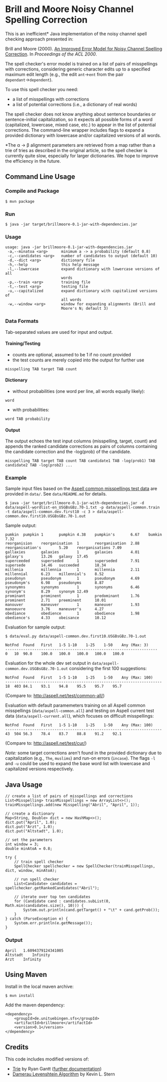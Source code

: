 Brill and Moore Noisy Channel Spelling Correction
=================================================

This is an inefficient* Java implementation of the noisy channel spell
checking approach presented in:

Brill and Moore (2000). [An Improved Error Model for Noisy Channel Spelling
Correction](http://www.aclweb.org/anthology/P00-1037). In _Proceedings of the
ACL 2000_.

The spell checker's error model is trained on a list of pairs of misspellings
with corrections, considering generic character edits up to a specified maximum
edit length (e.g., the edit `ant`&rarr;`ent` from the pair
`dependant`&rarr;`dependent`).

To use this spell checker you need:

- a list of misspellings with corrections
- a list of potential corrections (i.e., a dictionary of real words)

The spell checker does not know anything about sentence boundaries or
sentence-initial capitalization, so it expects all possible forms of a word
(capitalized, lowercase, mixed case, etc.) to appear in the list of potential
corrections. The command-line wrapper includes flags to expand a provided
dictionary with lowercase and/or capitalized versions of all words.

*The &alpha; &rarr; &beta; alignment parameters are retrieved from a map
rather than a trie of tries as described in the original article, so the spell
checker is currently quite slow, especially for larger dictionaries. We hope to
improve the efficiency in the future.

Command Line Usage
------------------

### Compile and Package

```
$ mvn package
```

### Run

```
$ java -jar target/brillmoore-0.1-jar-with-dependencies.jar
```

### Usage

```
usage: java -jar brillmoore-0.1-jar-with-dependencies.jar
 -a,--minatoa <arg>      minimum a -> a probability (default 0.8)
 -c,--candidates <arg>   number of candidates to output (default 10)
 -d,--dict <arg>         dictionary file
 -h,--help               this help message
 -l,--lowercase          expand dictionary with lowercase versions of all
                         words
 -p,--train <arg>        training file
 -t,--test <arg>         testing file
 -u,--capitalized        expand dictionary with capitalized versions of
                         all words
 -w,--window <arg>       window for expanding alignments (Brill and
                         Moore's N; default 3)
```

### Data Formats

Tab-separated values are used for input and output.

#### Training/Testing

- counts are optional, assumed to be 1 if no count provided
- the test counts are merely copied into the output for further use

```
misspelling TAB target TAB count
```

#### Dictionary

- without probabilities (one word per line, all words equally likely):

```
word
```

- with probabilities:

```
word TAB probability
```

#### Output

The output echoes the test input columns (misspelling, target, count) and
appends the ranked candidate corrections as pairs of columns containing the
candidate correction and the -log(prob) of the candidate.

```
misspelling TAB target TAB count TAB candidate1 TAB -log(prob1) TAB candidate2 TAB -log(prob2) ...
```

### Example

Sample input files based on the [Aspell common misspellings test
data](http://aspell.net/test/common-all/) are provided in `data/`. See
`data/README.md` for details.

```
$ java -jar target/brillmoore-0.1-jar-with-dependencies.jar -d data/aspell-wordlist-en_USGBsGBz.70-1.txt -p data/aspell-common.train -t data/aspell-common.dev.first10 -c 3 > data/aspell-common.dev.first10.USGBsGBz.70-1.out
```

Sample output:

```
pumkin  pumpkin 1       pumpkin 4.38    pumpkin's       6.67    bumkin  7.32
reorganision    reorganisation  1       reorganisation  2.88    reorganisation's        5.20    reorganisations 7.09
gallaxies       galaxies        1       galaxies        4.01    galaxy's        13.26   galaxy  17.45
superceeded     superseded      1       superseded      7.91    supersede       14.46   succeeded       18.34
millenia        millennia       1       millennia       2.11    millennial      6.23    millennial's    8.52
pseudonyn       pseudonym       1       pseudonym       4.69    pseudonym's     6.98    pseudonyms      8.87
synonymns       synonyms        1       synonyms        6.46    synonym's       8.29    synonym 12.49
prominant       prominent       1       predominant     1.76    prominent       2.71    preeminent      10.01
manouver        maneuver        1       maneuver        1.93    manoeuvre       3.76    maneuver's      4.27
obediance       obedience       1       obedience       1.98    obedience's     4.33    obeisance       10.12
```

Evaluation for sample output:

```
$ data/eval.py data/aspell-common.dev.first10.USGBsGBz.70-1.out
```

```
NotFnd	Found	First	1-5	1-10	1-25	1-50	Any (Max: 3)
--------------------------------------------------------------------
0	10	90.0	100.0	100.0	100.0	100.0	100.0
```

Evaluation for the whole dev set output in
`data/aspell-common.dev.USGBsGBz.70-1.out` considering the first 100
suggestions:

```
NotFnd	Found	First	1-5	1-10	1-25	1-50	Any (Max: 100)
----------------------------------------------------------------------
18	403	84.1	93.1	94.8	95.5	95.7	95.7
```

(Compare to: <http://aspell.net/test/common-all/>)

Evaluation with default paramemeters training on all Aspell common misspellings
(`data/aspell-common.all`) and testing on Aspell current test data
(`data/aspell-current.all`), which focuses on difficult misspellings:

```
NotFnd	Found	First	1-5	1-10	1-25	1-50	Any (Max: 100)
----------------------------------------------------------------------
43	504	56.3	78.4	83.7	88.8	91.2	92.1
```

(Compare to: <http://aspell.net/test/cur/>)

_Note:_ some target corrections aren't found in the provided dictionary due to
capitalization (e.g., `The`, `muslims`) and run-on errors (`incase`). The flags
`-l` and `-u` could be used to expand the base word list with lowercase and
capitalized versions respectively.

Java Usage
----------

```
// create a list of pairs of misspellings and corrections
List<Misspelling> trainMisspellings = new ArrayList<>();
trainMisspellings.add(new Misspelling("Abril", "April", 1));

// create a dictionary
Map<String, Double> dict = new HashMap<>();
dict.put("April", 1.0);
dict.put("Arzt", 1.0);
dict.put("Altstadt", 1.0);

// set the parameters
int window = 3;
double minAtoA = 0.8;

try {
    // train spell checker
    SpellChecker spellchecker = new SpellChecker(trainMisspellings, dict, window, minAtoA);

    // run spell checker
    List<Candidate> candidates = spellchecker.getRankedCandidates("Abril");

    // iterate over top ten candidates
    for (Candidate cand : candidates.subList(0, Math.min(candidates.size(), 10))) {
        System.out.println(cand.getTarget() + "\t" + cand.getProb());
    }
} catch (ParseException e) {
    System.err.println(e.getMessage());
}

```

### Output

```
April	1.6094379124341005
Altstadt	Infinity
Arzt	Infinity
```

Using Maven
-----------

Install in the local maven archive:

```
$ mvn install
```

Add the maven dependency:

```
<dependency>
	<groupId>de.unituebingen.sfs</groupId>
	<artifactId>brillmoore</artifactId>
	<version>0.1</version>
</dependency>
```

Credits
-------

This code includes modified versions of:

- [Trie](https://gist.github.com/rgantt/5711830) by Ryan Gantt ([further documentation](http://code.ryangantt.com/articles/introduction-to-prefix-trees/))
- [Damerau Levenshtein Algorithm](https://github.com/KevinStern/software-and-algorithms/blob/master/src/main/java/blogspot/software_and_algorithms/stern_library/string/DamerauLevenshteinAlgorithm.java) by Kevin L. Stern

